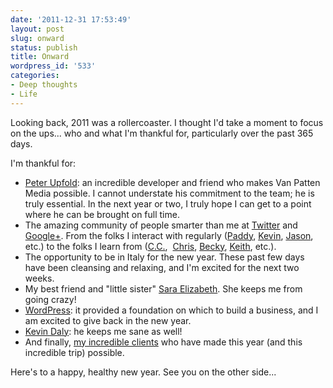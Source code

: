 ```yaml
---
date: '2011-12-31 17:53:49'
layout: post
slug: onward
status: publish
title: Onward
wordpress_id: '533'
categories:
- Deep thoughts
- Life
---
```


Looking back, 2011 was a rollercoaster. I thought I'd take a moment to focus on the ups... who and what I'm thankful for, particularly over the past 365 days.

I'm thankful for:

  * [Peter Upfold](http://www.peter.upfold.org.uk/): an incredible developer and friend who makes Van Patten Media possible. I cannot understate his commitment to the team; he is truly essential. In the next year or two, I truly hope I can get to a point where he can be brought on full time.
  * The amazing community of people smarter than me at [Twitter](http://cvp.me/twitter) and [Google+](http://cvp.me/googplus). From the folks I interact with regularly ([Paddy](http://twitter.com/paddyforan), [Kevin](http://twitter.com/kevinddaly), [Jason](http://twitter.com/endonend), etc.) to the folks I learn from ([C.C.](http://twitter.com/cc_chapman),  [Chris](http://twitter.com/chrisbrogan), [Becky](http://twitter.com/beckymccray), [Keith](http://twitter.com/keithburtis), etc.).
  * The opportunity to be in Italy for the new year. These past few days have been cleansing and relaxing, and I'm excited for the next two weeks.
  * My best friend and "little sister" [Sara Elizabeth](http://www.saraelizabethmusic.com/). She keeps me from going crazy!
  * [WordPress](http://www.wordpress.org/): it provided a foundation on which to build a business, and I am excited to give back in the new year.
  * [Kevin Daly](http://theatreaficionado.com/): he keeps me sane as well!
  * And finally, [my incredible clients](http://cvp.me/web) who have made this year (and this incredible trip) possible.

Here's to a happy, healthy new year. See you on the other side...